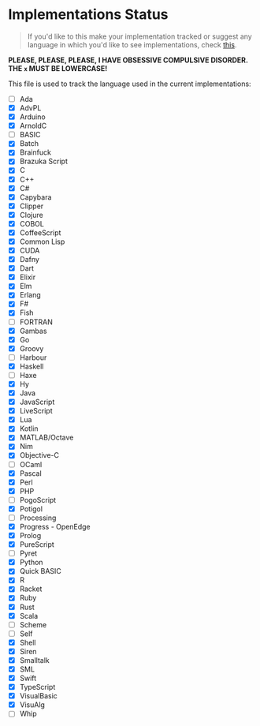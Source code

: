 # Implementations Status

> If you'd like to this make your implementation tracked or suggest
any language in which you'd like to see implementations, check [this](CONTRIBUTING.md).

**PLEASE, PLEASE, PLEASE, I HAVE OBSESSIVE COMPULSIVE DISORDER.**
**THE `x` MUST BE LOWERCASE!**

This file is used to track the language used in the current implementations:

- [ ] Ada
- [x] AdvPL
- [x] Arduino
- [x] ArnoldC
- [ ] BASIC
- [x] Batch
- [x] Brainfuck
- [x] Brazuka Script
- [x] C
- [x] C++
- [x] C#
- [x] Capybara
- [x] Clipper
- [x] Clojure
- [x] COBOL
- [x] CoffeeScript
- [x] Common Lisp
- [x] CUDA
- [x] Dafny
- [x] Dart
- [x] Elixir
- [x] Elm
- [x] Erlang
- [x] F#
- [x] Fish
- [ ] FORTRAN
- [x] Gambas
- [x] Go
- [x] Groovy
- [ ] Harbour
- [x] Haskell
- [ ] Haxe
- [x] Hy
- [x] Java
- [x] JavaScript
- [x] LiveScript
- [x] Lua
- [x] Kotlin
- [x] MATLAB/Octave
- [x] Nim
- [x] Objective-C
- [ ] OCaml
- [x] Pascal
- [x] Perl
- [x] PHP
- [ ] PogoScript
- [x] Potigol
- [ ] Processing
- [x] Progress - OpenEdge
- [x] Prolog
- [x] PureScript
- [ ] Pyret
- [x] Python
- [x] Quick BASIC
- [x] R
- [x] Racket
- [x] Ruby
- [x] Rust
- [x] Scala
- [ ] Scheme
- [ ] Self
- [x] Shell
- [x] Siren
- [x] Smalltalk
- [x] SML
- [x] Swift
- [x] TypeScript
- [x] VisualBasic
- [x] VisuAlg
- [ ] Whip
